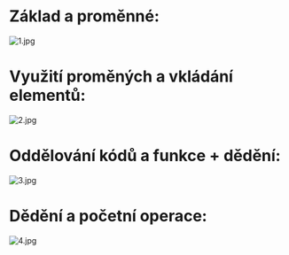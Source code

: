 # Základ a proměnné:
![1.jpg](1.jpg)
# Využití proměných a vkládání elementů:
![2.jpg](2.jpg)
# Oddělování kódů a funkce + dědění:
![3.jpg](3.jpg)
# Dědění a početní operace:
![4.jpg](4.jpg)
